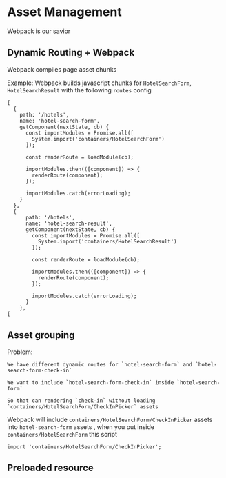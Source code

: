 # Asset Management

Webpack is our savior

## Dynamic Routing + Webpack

Webpack compiles page asset chunks  

Example: Webpack builds javascript chunks for `HotelSearchForm`, `HotelSearchResult` with the following `routes` config

```JS
[
  {
    path: '/hotels',
    name: 'hotel-search-form',
    getComponent(nextState, cb) {
      const importModules = Promise.all([
        System.import('containers/HotelSearchForm')
      ]);

      const renderRoute = loadModule(cb);

      importModules.then(([component]) => {
        renderRoute(component);
      });

      importModules.catch(errorLoading);
    }
  },
  {
      path: '/hotels',
      name: 'hotel-search-result',
      getComponent(nextState, cb) {
        const importModules = Promise.all([
          System.import('containers/HotelSearchResult')
        ]);
  
        const renderRoute = loadModule(cb);
  
        importModules.then(([component]) => {
          renderRoute(component);
        });
  
        importModules.catch(errorLoading);
      }
    },
[
```

## Asset grouping
Problem:

``` 
We have different dynamic routes for `hotel-search-form` and `hotel-search-form-check-in`

We want to include `hotel-search-form-check-in` inside `hotel-search-form` 

So that can rendering `check-in` without loading `containers/HotelSearchForm/CheckInPicker` assets
```

Webpack will include `containers/HotelSearchForm/CheckInPicker` 
assets into `hotel-search-form` assets , when you put inside `containers/HotelSearchForm` this script 

```JS
import 'containers/HotelSearchForm/CheckInPicker';
```

## Preloaded resource